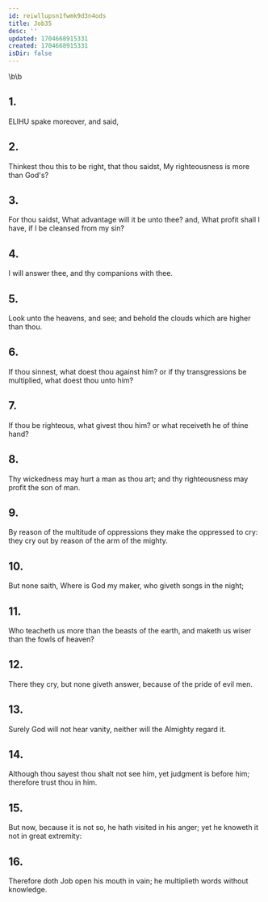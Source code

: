 ```yaml
---
id: reiwllupsn1fwmk9d3n4ods
title: Job35
desc: ''
updated: 1704668915331
created: 1704668915331
isDir: false
---
```

\b\b
## 1.
ELIHU spake moreover, and said,
## 2.
Thinkest thou this to be right, that thou saidst, My righteousness is more than God's?
## 3.
For thou saidst, What advantage will it be unto thee?  and, What profit shall I have, if I be cleansed from my sin?
## 4.
I will answer thee, and thy companions with thee.
## 5.
Look unto the heavens, and see; and behold the clouds which are higher than thou.
## 6.
If thou sinnest, what doest thou against him?  or if thy transgressions be multiplied, what doest thou unto him?
## 7.
If thou be righteous, what givest thou him?  or what receiveth he of thine hand?
## 8.
Thy wickedness may hurt a man as thou art; and thy righteousness may profit the son of man.
## 9.
By reason of the multitude of oppressions they make the oppressed to cry: they cry out by reason of the arm of the mighty.
## 10.
But none saith, Where is God my maker, who giveth songs in the night;
## 11.
Who teacheth us more than the beasts of the earth, and maketh us wiser than the fowls of heaven?
## 12.
There they cry, but none giveth answer, because of the pride of evil men.
## 13.
Surely God will not hear vanity, neither will the Almighty regard it.
## 14.
Although thou sayest thou shalt not see him, yet judgment is before him; therefore trust thou in him.
## 15.
But now, because it is not so, he hath visited in his anger; yet he knoweth it not in great extremity:
## 16.
Therefore doth Job open his mouth in vain; he multiplieth words without knowledge.
